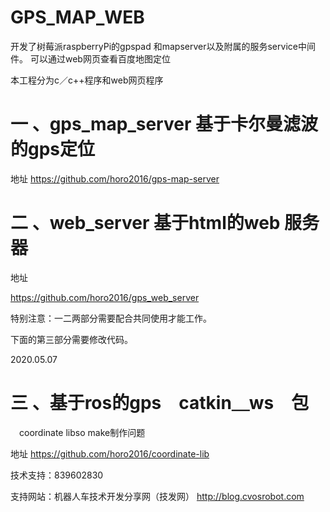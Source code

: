 # GPS_MAP_WEB

开发了树莓派raspberryPi的gpspad 和mapserver以及附属的服务service中间件。
可以通过web网页查看百度地图定位

 本工程分为c／c++程序和web网页程序

# 一 、gps_map_server 基于卡尔曼滤波的gps定位 

地址 https://github.com/horo2016/gps-map-server


# 二 、web_server 基于html的web 服务器

地址

https://github.com/horo2016/gps_web_server

特别注意：一二两部分需要配合共同使用才能工作。

下面的第三部分需要修改代码。

2020.05.07

# 三 、基于ros的gps　catkin＿ws　包

　coordinate libso make制作问题

地址   https://github.com/horo2016/coordinate-lib

技术支持：839602830

支持网站：机器人车技术开发分享网（技发网）
http://blog.cvosrobot.com

